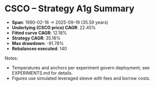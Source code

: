 # CSCO – Strategy A1g Summary

- **Span**: 1990-02-16 → 2025-09-19 (35.59 years)
- **Underlying (CSCO price) CAGR**: 22.45%
- **Fitted curve CAGR**: 12.18%
- **Strategy CAGR**: 35.18%
- **Max drawdown**: -91.78%
- **Rebalances executed**: 140

Notes:

- Temperatures and anchors per experiment govern deployment; see EXPERIMENTS.md for details.
- Figures use simulated leveraged sleeve with fees and borrow costs.

